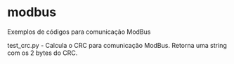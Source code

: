 # modbus
Exemplos de códigos para comunicação ModBus

test_crc.py - Calcula o CRC para comunicação ModBus. Retorna uma string com os 2 bytes do CRC.

